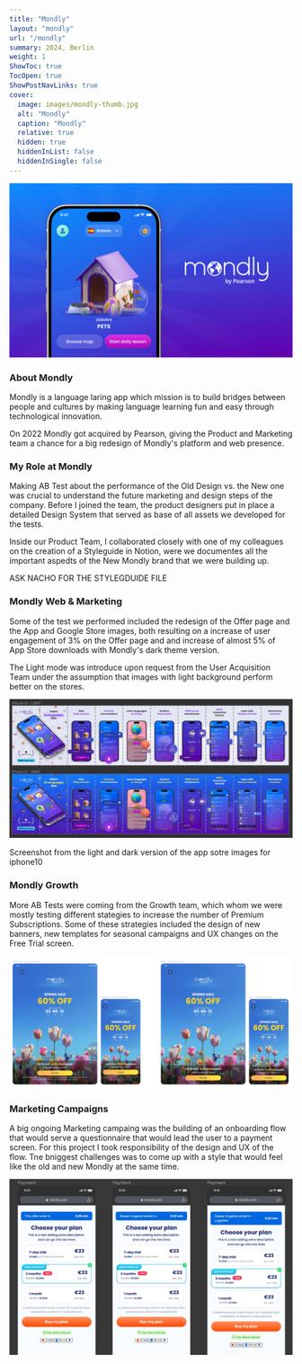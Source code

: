 ```yaml
---
title: "Mondly"
layout: "mondly"
url: "/mondly"
summary: 2024, Berlin
weight: 1
ShowToc: true
TocOpen: true
ShowPostNavLinks: true
cover:
  image: images/mondly-thumb.jpg
  alt: "Mondly"
  caption: "Mondly"
  relative: true
  hidden: true
  hiddenInList: false
  hiddenInSingle: false
---
```


![Mondly](images/mondly-thumb.jpg)

### About Mondly

Mondly is a language laring app which mission is to build bridges between people and cultures by making language learning fun and easy through technological innovation.

On 2022 Mondly got acquired by Pearson, giving the Product and Marketing team a chance for a big redesign of Mondly's platform and web presence.

### My Role at Mondly

Making AB Test about the performance of the Old Design vs. the New one was crucial to understand the future marketing and design steps of the company. Before I joined the team, the product designers put in place a detailed Design System that served as base of all assets we developed for the tests.

Inside our Product Team, I collaborated closely with one of my colleagues on the creation of a Styleguide in Notion, were we documentes all the important aspedts of the New Mondly brand that we were building up.

ASK NACHO FOR THE STYLEGDUIDE FILE

### Mondly Web & Marketing

Some of the test we performed included the redesign of the Offer page and the App and Google Store images, both resulting on a increase of user engagement of 3% on the Offer page and and increase of almost 5% of App Store downloads with Mondly's dark theme version.

<div class="box-notes orange">
  The Light mode was introduce upon request from the User Acquisition Team under the assumption that images with light background perform better on the stores.
</div>

![App Store Images](images/app-store-images.jpg)

<p class="photo-footnote"> Screenshot from the light and dark version of the app sotre images for iphone10</p>

### Mondly Growth

More AB Tests were coming from the Growth team, which whom we were mostly testing different stategies to increase the number of Premium Subscriptions. Some of these strategies included the design of new banners, new templates for seasonal campaigns and UX changes on the Free Trial screen.

![Seasonal Promos](images/seasonal-promos.jpg)

### Marketing Campaigns

A big ongoing Marketing campaing was the building of an onboarding flow that would serve a questionnaire that would lead the user to a payment screen. For this project I took responsibility of the design and UX of the flow. Tne bniggest challenges was to come up with a style that would feel like the old and new Mondly at the same time.

![W2W](images/w2w.jpg)
